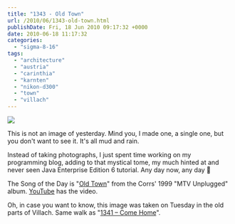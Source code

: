 ```yaml
---
title: "1343 - Old Town"
url: /2010/06/1343-old-town.html
publishDate: Fri, 18 Jun 2010 09:17:32 +0000
date: 2010-06-18 11:17:32
categories: 
  - "sigma-8-16"
tags: 
  - "architecture"
  - "austria"
  - "carinthia"
  - "karnten"
  - "nikon-d300"
  - "town"
  - "villach"
---
```

<a target="_blank" href="https://d25zfm9zpd7gm5.cloudfront.net/1200x1200/2010/20100615_113850_ps.jpg"><img src="https://d25zfm9zpd7gm5.cloudfront.net/0600x0600/2010/20100615_113850_ps.jpg" /></a>

This is not an image of yesterday. Mind you, I made one, a single one, but you don't want to see it. It's all mud and rain.

Instead of taking photographs, I just spent time working on my programming blog, adding to that mystical tome, my much hinted at and never seen Java Enterprise Edition 6 tutorial. Any day now, any day 🙂

 The Song of the Day is "<a target="_blank" href="http://www.lyricsmode.com/lyrics/c/corrs/old_town.html">Old Town</a>" from the Corrs' 1999 "MTV Unplugged" album. <a target="_blank" href="http://www.youtube.com/watch?v=f5DF-l7sVrI">YouTube</a> has the video.

Oh, in case you want to know, this image was taken on Tuesday in the old parts of Villach. Same walk as "<a target="_blank" href="/2010/06/1341-come-home.html">1341 – Come Home</a>".
